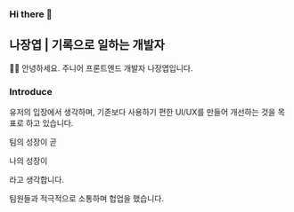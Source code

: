 ### Hi there 👋

<!--
**kaydennna92/kaydennna92** is a ✨ _special_ ✨ repository because its `README.md` (this file) appears on your GitHub profile.

Here are some ideas to get you started:

- 🔭 I’m currently working on ...
- 🌱 I’m currently learning ...
- 👯 I’m looking to collaborate on ...
- 🤔 I’m looking for help with ...
- 💬 Ask me about ...
- 📫 How to reach me: ...
- 😄 Pronouns: ...
- ⚡ Fun fact: ...
-->


## 나장엽 | 기록으로 일하는 개발자
🤚🏻 안녕하세요. 주니어 프론트엔드 개발자 나장엽입니다.

<div>
<h3>Introduce</h3>
  <p> 유저의 입장에서 생각하며, 기존보다 사용하기 편한 UI/UX를 만들어 개선하는 것을 목표로 하고 있습니다.</p>
  <p> 팀의 성장이 곧 <p style={color: red;}>나의 성장이</p>라고 생각합니다.</p>
  <p> 팀원들과 적극적으로 소통하며 헙업을 했습니다. </p>
</div>
